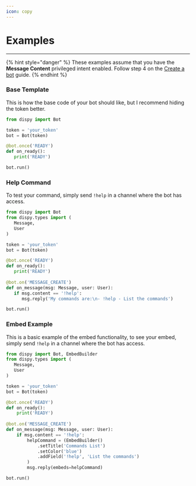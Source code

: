 ```yaml
---
icon: copy
---
```


# Examples

***

{% hint style="danger" %}
These examples assume that you have the **Message Content** privileged intent enabled. Follow step 4 on the [Create a bot](readme/setup-your-bot-on-discord.md) guide.
{% endhint %}

### Base Template

This is how the base code of your bot should like, but I recommend hiding the token better.

```python
from dispy import Bot

token = 'your_token'
bot = Bot(token)

@bot.once('READY')
def on_ready():
   print('READY')

bot.run()
```

### Help Command

To test your command, simply send `!help` in a channel where the bot has access.

```python
from dispy import Bot
from dispy.types import (
   Message,
   User
)

token = 'your_token'
bot = Bot(token)

@bot.once('READY')
def on_ready():
   print('READY')
   
@bot.on('MESSAGE_CREATE')
def on_message(msg: Message, user: User):
   if msg.content == '!help':
      msg.reply('My commands are:\n- !help - List the commands')

bot.run()
```

### Embed Example

This is a basic example of the embed functionality, to see your embed, simply send `!help` in a channel where the bot has access.

```python
from dispy import Bot, EmbedBuilder
from dispy.types import (
   Message,
   User
)

token = 'your_token'
bot = Bot(token)

@bot.once('READY')
def on_ready():
    print('READY')
   
@bot.on('MESSAGE_CREATE')
def on_message(msg: Message, user: User):
    if msg.content == '!help':
        helpCommand = (EmbedBuilder()
            .setTitle('Commands List')
            .setColor('blue')
            .addField('!help', 'List the commands')
        )
        msg.reply(embeds=helpCommand)

bot.run()
```

